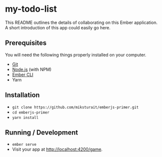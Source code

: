 # my-todo-list

This README outlines the details of collaborating on this Ember application.
A short introduction of this app could easily go here.

## Prerequisites

You will need the following things properly installed on your computer.

* [Git](https://git-scm.com/)
* [Node.js](https://nodejs.org/) (with NPM)
* [Ember CLI](https://ember-cli.com/)
* Yarn

## Installation

* `git clone https://github.com/miksturait/emberjs-primer.git` 
* `cd emberjs-primer`
* `yarn install`

## Running / Development

* `ember serve`
* Visit your app at [http://localhost:4200/game](http://localhost:4200/game).
